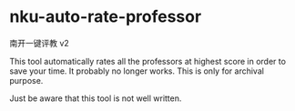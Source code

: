 # nku-auto-rate-professor
南开一键评教 v2

This tool automatically rates all the professors at highest score in order to save your time. It probably no longer works. This is only for archival purpose. 

Just be aware that this tool is not well written.
